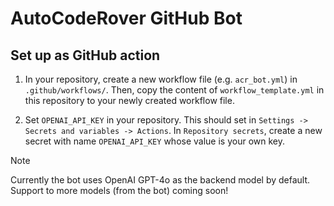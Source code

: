 # AutoCodeRover GitHub Bot

## Set up as GitHub action

1. In your repository, create a new workflow file (e.g. `acr_bot.yml`) in `.github/workflows/`. Then, copy the content of `workflow_template.yml` in this repository to your newly created workflow file.

2. Set `OPENAI_API_KEY` in your repository. This should set in `Settings -> Secrets and variables -> Actions`. In `Repository secrets`, create a new secret with name `OPENAI_API_KEY` whose value is your own key.


> [!NOTE]
> Currently the bot uses OpenAI GPT-4o as the backend model by default. Support to more models (from the bot) coming soon!